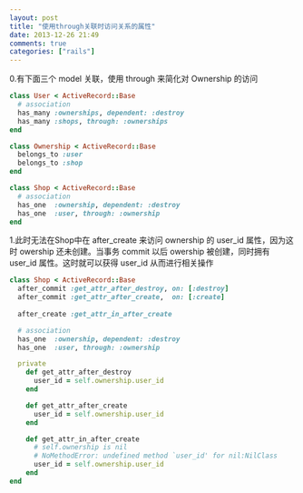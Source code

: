 ```yaml
---
layout: post
title: "使用through关联时访问关系的属性"
date: 2013-12-26 21:49
comments: true
categories: ["rails"]
---
```

0.有下面三个 model 关联，使用 through 来简化对 Ownership 的访问    
```ruby
class User < ActiveRecord::Base
  # association
  has_many :ownerships, dependent: :destroy
  has_many :shops, through: :ownerships
end

class Ownership < ActiveRecord::Base
  belongs_to :user
  belongs_to :shop
end

class Shop < ActiveRecord::Base
  # association
  has_one  :ownership, dependent: :destroy
  has_one  :user, through: :ownership
end
```
1.此时无法在Shop中在 after_create 来访问 ownership 的 user_id 属性，因为这时 owership 还未创建。当事务 commit 以后 owership 被创建，同时拥有 user_id 属性。这时就可以获得 user_id 从而进行相关操作    
```ruby
class Shop < ActiveRecord::Base
  after_commit :get_attr_after_destroy, on: [:destroy]
  after_commit :get_attr_after_create,  on: [:create]
  
  after_create :get_attr_in_after_create

  # association
  has_one  :ownership, dependent: :destroy
  has_one  :user, through: :ownership

  private
    def get_attr_after_destroy
      user_id = self.ownership.user_id
    end

    def get_attr_after_create
      user_id = self.ownership.user_id
    end

    def get_attr_in_after_create
      # self.ownership is nil
      # NoMethodError: undefined method `user_id' for nil:NilClass
      user_id = self.ownership.user_id
    end
end
```